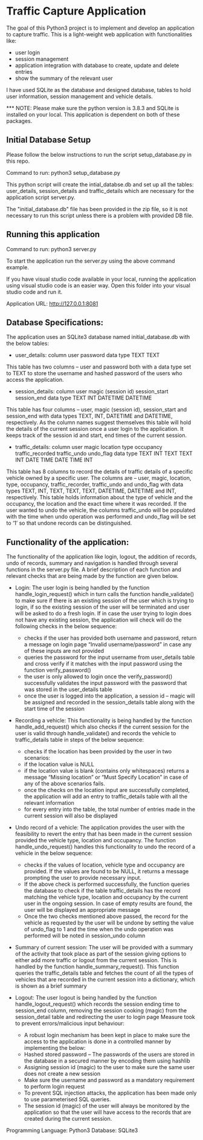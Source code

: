 # Traffic Capture Application

The goal of this Python3 project is to implement and develop an application to capture traffic. This is a light-weight web application with functionalities like:
- user login
- session management
- application integration with database to create, update and delete entries
- show the summary of the relevant user

I have used SQLite as the database and designed database, tables to hold user information, session management and vehicle details.

*** NOTE: Please make sure the python version is 3.8.3 and SQLite is installed on your local. This application is dependent on both of these packages.

## Initial Database Setup

Please follow the below instructions to run the script setup_database.py in this repo.

Command to run: python3 setup_database.py

This python script will create the intial_databse.db and set up all the tables: user_details, session_details and traffic_details which are necessary for the application script server.py.

The "initial_database.db" file has been provided in the zip file, so it is not necessary to run this script unless there is a problem with provided DB file.

## Running this application

Command to run: python3 server.py

To start the application run the server.py using the above command example. 

If you have visual studio code available in your local, running the application using visual studio code is an easier way. Open this folder into your visual studio code and run it.

Application URL: http://127.0.0.1:8081

## Database Specifications:
The application uses an SQLite3 database named initial_database.db with the below tables:
- user_details:
column	user	password
data type	TEXT	TEXT

This table has two columns – user and password both with a data type set to TEXT to store the username and hashed password of the users who access the application.

- session_details:
column	user	magic (session id)	session_start	session_end
data type	TEXT	INT				DATETIME		DATETIME

This table has four columns – user, magic (session id), session_start and session_end with data types TEXT, INT, DATETIME and DATETIME, respectively. As the column names suggest themselves this table will hold the details of the current session once a user login to the application. It keeps track of the session id and start, end times of the current session.

- traffic_details:
column	user	magic	location	type	occupancy	traffic_recorded	traffic_undo	undo_flag
data type	TEXT	INT	TEXT		TEXT	INT		DATE TIME		DATE TIME		INT

This table has 8 columns to record the details of traffic details of a specific vehicle owned by a specific user. The columns are – user, magic, location, type, occupancy, traffic_recorder, traffic_undo and undo_flag with data types TEXT, INT, TEXT, TEXT, TEXT, DATETIME, DATETIME and INT, respectively. This table holds information about the type of vehicle and the occupancy, the location and the exact time where it was recorded. If the user wanted to undo the vehicle, the columns traffic_undo will be populated with the time when undo operation was performed and undo_flag will be set to ‘1’ so that undone records can be distinguished.

## Functionality of the application:
The functionality of the application like login, logout, the addition of records, undo of records, summary and navigation is handled through several functions in the server.py file. A brief description of each function and relevant checks that are being made by the function are given below.

- Login:
The user login is being handled by the function handle_login_request() which in turn calls the function handle_validate() to make sure if there is an existing session of the user which is trying to login, if so the existing session of the user will be terminated and user will be asked to do a fresh login. If in case the user trying to login does not have any existing session, the application will check will do the following checks in the below sequence:
	- checks if the user has provided both username and password, return a message on login page “Invalid username/password” in case any of these inputs are not provided
	- queries the password for the input username from user_details table and cross verify if it matches with the input password using the function verify_password()
	- the user is only allowed to login once the verify_password() successfully validates the input password with the password that was stored in the user_details table
	- once the user is logged into the application, a session id – magic will be assigned and recorded in the session_details table along with the start time of the session

- Recording a vehicle: 
This functionality is being handled by the function handle_add_request() which also checks if the current session for the user is valid through handle_validate() and records the vehicle to traffic_details table in steps of the below sequence:
	- checks if the location has been provided by the user in two scenarios:
	- if the location value is NULL
	- if the location value is blank (contains only whitespaces)
returns a message “Missing location” or “Must Specify Location” in case of any of the above scenarios fails.
	- once the checks on the location input are successfully completed, the application will add an entry to traffic_details table with all the relevant information
	- for every entry into the table, the total number of entries made in the current session will also be displayed

- Undo record of a vehicle:
The application provides the user with the feasibility to revert the entry that has been made in the current session provided the vehicle type, location and occupancy. The function handle_undo_request() handles this functionality to undo the record of a vehicle in the below sequence:
	- checks if the values of location, vehicle type and occupancy are provided. If the values are found to be NULL, it returns a message prompting the user to provide necessary input.
	- If the above check is performed successfully, the function queries the database to check if the table traffic_details has the record matching the vehicle type, location and occupancy by the current user in the ongoing session. In case of empty results are found, the user will be displayed an appropriate message
	- Once the two checks mentioned above passed, the record for the vehicle as requested by the user will be undone by setting the value of undo_flag to 1 and the time when the undo operation was performed will be noted in session_undo column

- Summary of current session:
The user will be provided with a summary of the activity that took place as part of the session giving options to either add more traffic or logout from the current session. This is handled by the function handle_summary_request(). This function queries the traffic_details table and fetches the count of all the types of vehicles that are recorded in the current session into a dictionary, which is shown as a brief summary

- Logout:
The user logout is being handled by the function handle_logout_request() which records the session ending time to session_end column, removing the session cooking (magic) from the session_detail table and redirecting the user to login page
Measure took to prevent errors/malicious input behaviour:
	- A robust login mechanism has been kept in place to make sure the access to the application is done in a controlled manner by implementing the below:
	- Hashed stored password – The passwords of the users are stored in the database in a secured manner by encoding them using hashlib
	- Assigning session id (magic) to the user to make sure the same user does not create a new session
	- Make sure the username and password as a mandatory requirement to perform login request
	- To prevent SQL injection attacks, the application has been made only to use parameterised SQL queries.
	- The session id (magic) of the user will always be monitored by the application so that the user will have access to the records that are created during the current session.


Programming Language: Python3
Database: SQLite3